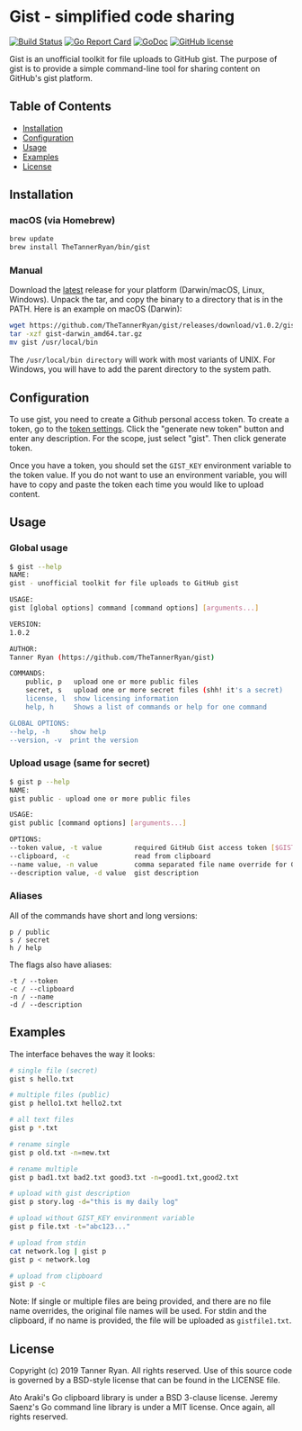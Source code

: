 # Gist - simplified code sharing
[![Build
Status](https://img.shields.io/travis/TheTannerRyan/gist.svg?style=flat-square)](https://travis-ci.org/TheTannerRyan/gist)
[![Go Report
Card](https://goreportcard.com/badge/github.com/thetannerryan/gist?style=flat-square)](https://goreportcard.com/report/github.com/thetannerryan/gist)
[![GoDoc](https://img.shields.io/badge/godoc-reference-5673AF.svg?style=flat-square)](https://godoc.org/github.com/TheTannerRyan/gist)
[![GitHub
license](https://img.shields.io/github/license/TheTannerRyan/gist.svg?style=flat-square)](https://github.com/TheTannerRyan/gist/blob/master/LICENSE)

Gist is an unofficial toolkit for file uploads to GitHub gist. The purpose of
gist is to provide a simple command-line tool for sharing content on GitHub's
gist platform.

## Table of Contents
 * [Installation](#installation)
 * [Configuration](#configuration)
 * [Usage](#usage)
 * [Examples](#examples)
 * [License](#license)

## Installation

### macOS (via Homebrew)
```sh
brew update
brew install TheTannerRyan/bin/gist
```
### Manual
Download the [latest](https://github.com/TheTannerRyan/gist/releases/latest)
release for your platform (Darwin/macOS, Linux, Windows). Unpack the tar, and
copy the binary to a directory that is in the PATH. Here is an example on macOS
(Darwin):
```sh
wget https://github.com/TheTannerRyan/gist/releases/download/v1.0.2/gist-darwin_amd64.tar.gz
tar -xzf gist-darwin_amd64.tar.gz
mv gist /usr/local/bin
```
The `/usr/local/bin directory` will work with most variants of UNIX. For
Windows, you will have to add the parent directory to the system path.

## Configuration
To use gist, you need to create a Github personal access token. To create a
token, go to the [token settings](https://github.com/settings/tokens). Click the
"generate new token" button and enter any description. For the scope, just
select "gist". Then click generate token.

Once you have a token, you should set the `GIST_KEY` environment variable to the
token value. If you do not want to use an environment variable, you will have to
copy and paste the token each time you would like to upload content.

## Usage
### Global usage
```sh
$ gist --help
NAME:
gist - unofficial toolkit for file uploads to GitHub gist

USAGE:
gist [global options] command [command options] [arguments...]

VERSION:
1.0.2

AUTHOR:
Tanner Ryan (https://github.com/TheTannerRyan/gist)

COMMANDS:
    public, p   upload one or more public files
    secret, s   upload one or more secret files (shh! it's a secret)
    license, l  show licensing information
    help, h     Shows a list of commands or help for one command

GLOBAL OPTIONS:
--help, -h     show help
--version, -v  print the version
```
### Upload usage (same for secret)
```sh
$ gist p --help
NAME:
gist public - upload one or more public files

USAGE:
gist public [command options] [arguments...]

OPTIONS:
--token value, -t value        required GitHub Gist access token [$GIST_KEY]
--clipboard, -c                read from clipboard
--name value, -n value         comma separated file name override for Gist
--description value, -d value  gist description
```
### Aliases
All of the commands have short and long versions:
```
p / public
s / secret
h / help
```
The flags also have aliases:
```
-t / --token
-c / --clipboard
-n / --name
-d / --description
```

## Examples
The interface behaves the way it looks:
```sh
# single file (secret)
gist s hello.txt

# multiple files (public)
gist p hello1.txt hello2.txt

# all text files
gist p *.txt

# rename single
gist p old.txt -n=new.txt

# rename multiple
gist p bad1.txt bad2.txt good3.txt -n=good1.txt,good2.txt

# upload with gist description
gist p story.log -d="this is my daily log"

# upload without GIST_KEY environment variable
gist p file.txt -t="abc123..."

# upload from stdin
cat network.log | gist p
gist p < network.log

# upload from clipboard
gist p -c
```
Note: If single or multiple files are being provided, and there are no file name
overrides, the original file names will be used. For stdin and the clipboard, if
no name is provided, the file will be uploaded as `gistfile1.txt`.

## License
Copyright (c) 2019 Tanner Ryan. All rights reserved. Use of this source code is
governed by a BSD-style license that can be found in the LICENSE file.

Ato Araki's Go clipboard library is under a BSD 3-clause license. Jeremy Saenz's
Go command line library is under a MIT license. Once again, all rights reserved.

